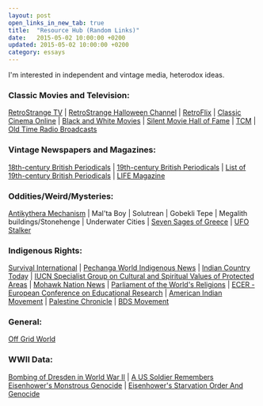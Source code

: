 ```yaml
---
layout: post
open_links_in_new_tab: true
title:  "Resource Hub (Random Links)"
date:   2015-05-02 10:00:00 +0200
updated: 2015-05-02 10:00:00 +0200
category: essays
---
```

I'm interested in independent and vintage media, heterodox ideas.

### Classic Movies and Television:
<a href="https://live.retrostrange.com" target="_blank" rel="nofollow">RetroStrange TV</a> | 
<a href="https://halloween.retrostrange.tv" target="_blank" rel="nofollow">RetroStrange Halloween Channel</a> | 
<a href="https://retroflix.org" target="_blank" rel="nofollow">RetroFlix</a> | 
<a href="https://classiccinemaonline.com" target="_blank" rel="nofollow">Classic Cinema Online</a> | 
<a href="https://bnwmovies.com" target="_blank" rel="nofollow">Black and White Movies</a> | 
<a href="https://silent-hall-of-fame.org/index.php/free-movies" target="_blank" rel="nofollow">Silent Movie Hall of Fame</a> |
<a href="https://thedaddy.to/embed/stream-644.php" target="_blank" rel="nofollow">TCM</a> |
<a href="https://archive.org/details/oldtimeradio" target="_blank" rel="nofollow">Old Time Radio Broadcasts</a>

### Vintage Newspapers and Magazines:
<a href="https://en.wikipedia.org/wiki/List_of_18th-century_British_periodicals" target="_blank" rel="nofollow">18th-century British Periodicals</a> | 
<a href="https://www.victorianresearch.org/openaccessperiodicals.html" target="_blank" rel="nofollow">19th-century British Periodicals</a> | 
<a href="https://en.wikipedia.org/wiki/List_of_19th-century_British_periodicals" target="_blank" rel="nofollow">List of 19th-century British Periodicals</a> | 
<a href="https://books.google.ca/books/about/LIFE.html?id=N0EEAAAAMBAJ&redir_esc=y" target="_blank" rel="nofollow">LIFE Magazine</a>

### Oddities/Weird/Mysteries:
<a href="http://en.wikipedia.org/wiki/Antikythera_mechanism" target="_blank" rel="nofollow">Antikythera Mechanism</a> | 
Mal'ta Boy | 
Solutrean | 
Gobekli Tepe | 
Megalith buildings/Stonehenge | 
Underwater Cities | 
<a href="https://en.wikipedia.org/wiki/Seven_Sages_of_Greece" target="_blank" rel="nofollow">Seven Sages of Greece</a> | 
<a href="https://ufostalker.com" target="_blank" rel="nofollow">UFO Stalker</a>

### Indigenous Rights:
<a href="http://www.survival-international.org/" target="_blank" rel="nofollow">Survival International</a> | 
<a href="http://www.pechanga.net/category/primary-category/native-news" target="_blank" rel="nofollow">Pechanga World Indigenous News</a> | 
<a href="http://www.indiancountry.com/" target="_blank" rel="nofollow">Indian Country Today</a> | 
<a href="http://www.fsd.nl/csvpa" target="_blank" rel="nofollow">IUCN Specialist Group on Cultural and Spiritual Values of Protected Areas</a> | 
<a href="https://mohawknationnews.com/blog/" target="_blank" rel="nofollow">Mohawk Nation News</a> | 
<a href="https://parliamentofreligions.org" target="_blank" rel="nofollow">Parliament of the World's Religions</a> | 
<a href="https://ecer-org.eu" target="_blank" rel="nofollow">ECER - European Conference on Educational Research</a> | 
<a href="http://www.aimovement.org/" target="_blank" rel="nofollow">American Indian Movement</a> | 
<a href="http://www.palestinechronicle.com/" target="_blank" rel="nofollow">Palestine Chronicle</a> | 
<a href="https://bdsmovement.net" target="_blank" rel="nofollow">BDS Movement</a> 

### General:
<a href="https://offgridworld.com" target="_blank" rel="nofollow">Off Grid World</a>

### WWII Data:
<a href="https://en.metapedia.org/wiki/Bombing_of_Dresden_in_World_War_II" target="_blank" rel="nofollow">Bombing of Dresden in World War II</a> |
<a href="http://www.ihr.org/jhr/v10/v10p161_Brech.html" target="_blank" rel="nofollow">A US Soldier Remembers Eisenhower's Monstrous Genocide</a> | 
<a href="http://library.flawlesslogic.com/ike.htm" target="_blank" rel="nofollow">Eisenhower's Starvation Order And Genocide</a>
